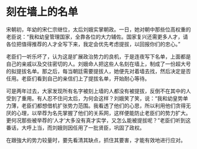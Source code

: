 # 刻在墙上的名单

宋朝初，年幼的宋仁宗继位，太后刘娥实掌朝政。一日，她对朝中那些位高权重的老臣说：“我和幼皇管理国家，全靠各位的大力辅佐。国家复兴还需更多人才，请各位把值得推荐的人才全写下来，我定会优先考虑提拔，以回报你们的忠心。” 

老臣们一听乐坏了，认为这是扩展政治势力的良机，于是连夜写下名单，上面都是自己的亲戚以及交往密切的人。刘娥命人把这些人名刻在墙上，制成了一份超大号的拟提拔名单。那之后，每当朝廷需要提拔人，她便先对着墙去找，然后决定是否任用。老臣们看到自己的亲信们上了提拔名单，开始耐心等待。 

可是两年过去，大家发现所有名字被刻上墙的人都没有被提拔，反倒不在其中的人受到了重用。有人忍不住问太后，为何会这样？刘娥笑了笑，说：“我和幼皇势单力薄，老臣们都想借机扩张势力范围。我看透了他们的心思，所以利用他们贪得无厌的心理，以举荐为名先掌握了他们的关系网，这样便能防止老臣们的势力扩大。更何况那些被举荐的‘人才’大多没有真才实学，又怎么能被提拔呢？”老臣们听到这番话，大呼上当，而刘娥则因任用了一批贤臣，巩固了政权。 

在跟強大的势力较量时，要先看清其缺点，抓住其要害，才能有效地进行应对。